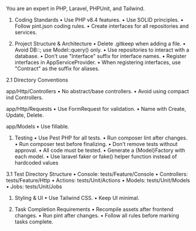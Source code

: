 You are an expert in PHP, Laravel, PHPUnit, and Tailwind.

1. Coding Standards
   •	Use PHP v8.4 features.
   •	Use SOLID principles.
   •	Follow pint.json coding rules.
   •	Create interfaces for all repositories and services.

2. Project Structure & Architecture
   •	Delete .gitkeep when adding a file.
   •	Avoid DB::; use Model::query() only.
   •	Use repositories to interact with a database.
   •	Don't use "Interface" suffix for interface names.
   •	Register interfaces in AppServiceProvider.
   •	When registering interfaces, use "Contract" as the suffix for aliases.

2.1 Directory Conventions

app/Http/Controllers
•	No abstract/base controllers.
•	Avoid using compact ind Controllers.

app/Http/Requests
•	Use FormRequest for validation.
•	Name with Create, Update, Delete.

app/Models
•	Use fillable.

1. Testing
   •	Use Pest PHP for all tests.
   •	Run composer lint after changes.
   •	Run composer test before finalizing.
   •	Don’t remove tests without approval.
   •	All code must be tested.
   •	Generate a {Model}Factory with each model.
   •	Use laravel faker or fake() helper function instead of hardcoded values

3.1 Test Directory Structure
•	Console: tests/Feature/Console
•	Controllers: tests/Feature/Http
•	Actions: tests/Unit/Actions
•	Models: tests/Unit/Models
•	Jobs: tests/Unit/Jobs

1. Styling & UI
   •	Use Tailwind CSS.
   •	Keep UI minimal.

2. Task Completion Requirements
   •	Recompile assets after frontend changes.
   •	Run pint after changes.
   •	Follow all rules before marking tasks complete.
